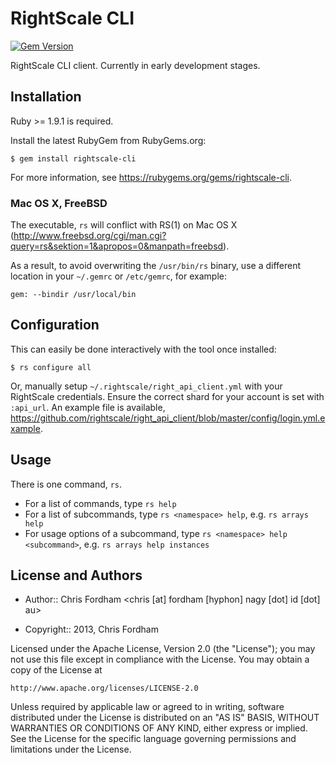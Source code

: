 # RightScale CLI

[![Gem Version](https://fury-badge.herokuapp.com/rb/rightscale-cli.png)](http://badge.fury.io/rb/rightscale-cli)

RightScale CLI client. Currently in early development stages.

## Installation

Ruby >= 1.9.1 is required.

Install the latest RubyGem from RubyGems.org:

    $ gem install rightscale-cli

For more information, see https://rubygems.org/gems/rightscale-cli.

### Mac OS X, FreeBSD

The executable, `rs` will conflict with RS(1) on Mac OS X (http://www.freebsd.org/cgi/man.cgi?query=rs&sektion=1&apropos=0&manpath=freebsd).

As a result, to avoid overwriting the `/usr/bin/rs` binary, use a different location in your `~/.gemrc` or `/etc/gemrc`, for example:

    gem: --bindir /usr/local/bin

## Configuration

This can easily be done interactively with the tool once installed:

    $ rs configure all

Or, manually setup `~/.rightscale/right_api_client.yml` with your RightScale credentials.
Ensure the correct shard for your account is set with `:api_url`.
An example file is available, https://github.com/rightscale/right_api_client/blob/master/config/login.yml.example.

## Usage

There is one command, `rs`.

 * For a list of commands, type `rs help`
 * For a list of subcommands, type `rs <namespace> help`, e.g. `rs arrays help`
 * For usage options of a subcommand, type `rs <namespace> help <subcommand>`, e.g. `rs arrays help instances`

## License and Authors

* Author:: Chris Fordham <chris [at] fordham [hyphon] nagy [dot] id [dot] au>

* Copyright:: 2013, Chris Fordham

Licensed under the Apache License, Version 2.0 (the "License");
you may not use this file except in compliance with the License.
You may obtain a copy of the License at

    http://www.apache.org/licenses/LICENSE-2.0

Unless required by applicable law or agreed to in writing, software
distributed under the License is distributed on an "AS IS" BASIS,
WITHOUT WARRANTIES OR CONDITIONS OF ANY KIND, either express or implied.
See the License for the specific language governing permissions and
limitations under the License.